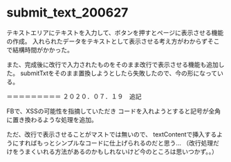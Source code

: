# submit_text_200627

テキストエリアにテキストを入力して、ボタンを押すとページに表示させる機能の作成。
入れられたデータをテキストとして表示させる考え方がわからずそこで結構時間がかかった。

また、完成後に改行で入力されたものをそのまま改行で表示させる機能も追加した。
submitTxtをそのまま置換しようとしたら失敗したので、今の形になっている。

＝＝＝＝＝＝＝＝＝
２０２０．０７．１９　追記

FBで、XSSの可能性を指摘していただき
コードを入れようとすると記号が全角に置き換わるような処理を追加。

ただ、改行で表示させることがマストでは無いので、
textContentで挿入するようにすればもっとシンプルなコードに仕上げられるのだと思う…
（改行処理だけをうまくいれる方法があるのかもしれないけど今のところは思いつかず。。）
